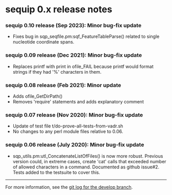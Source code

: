 # sequip 0.x release notes 

### sequip 0.10 release (Sep 2023): Minor bug-fix update
  * Fixes bug in sqp_seqfile.pm:sqf_FeatureTableParse() related to
    single nucleotide coordinate spans.

### sequip 0.09 release (Dec 2021): Minor bug-fix update
  * Replaces printf with print in ofile_FAIL because printf
    would format strings if they had '%' characters in them. 

### sequip 0.08 release (Feb 2021): Minor update
  * Adds ofile_GetDirPath()
  * Removes 'require' statements and adds explanatory comment

### sequip 0.07 release (Nov 2020): Minor bug-fix update
  * Update of test file t/do-prove-all-tests-from-vadr.sh
  * No changes to any perl module files relative to 0.06.

### sequip 0.06 release (July 2020): Minor bug-fix update
  * sqp_utils.pm:utl_ConcatenateListOfFiles() is now more robust. 
    Previous version could, in extreme cases, create 'cat' calls that
    exceeded number of allowed characters in a command. Documented
    as github issue#2. Tests added to the testsuite to cover this.

---

For more information, see the [git log for the develop
branch](https://github.com/nawrockie/vadr/commits/develop).

